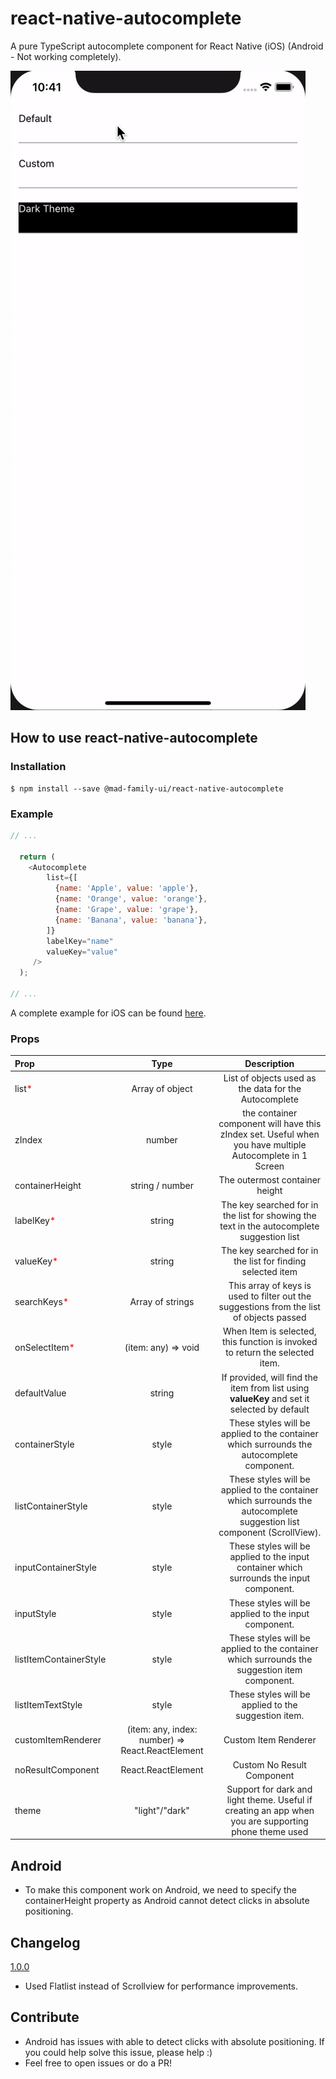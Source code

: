 # react-native-autocomplete

A pure TypeScript autocomplete component for React Native (iOS) (Android - Not working completely).

![Autocomplete Example](https://github.com/abhigupta92/react-native-autocomplete/blob/main/example_ios.gif)

## How to use react-native-autocomplete

### Installation

```shell
$ npm install --save @mad-family-ui/react-native-autocomplete
```

### Example

```javascript
// ...

  return (
    <Autocomplete
        list={[
          {name: 'Apple', value: 'apple'},
          {name: 'Orange', value: 'orange'},
          {name: 'Grape', value: 'grape'},
          {name: 'Banana', value: 'banana'},
        ]}
        labelKey="name"
        valueKey="value"
     />
  );

// ...
```

A complete example for iOS can be found [here](https://github.com/abhigupta92/react-native-autocomplete).

### Props
| Prop | Type | Description |
| :------------ |:---------------:| :-----:|
list<span style="color:red;">*</span> | Array of object | List of objects used as the data for the Autocomplete |
| zIndex | number | the container component will have this zIndex set. Useful when you have multiple Autocomplete in 1 Screen |
containerHeight | string / number | The outermost container height |
| labelKey<span style="color:red;">*</span> | string | The key searched for in the list for showing the text in the autocomplete suggestion list |
| valueKey<span style="color:red;">*</span> | string | The key searched for in the list for finding selected item |
| searchKeys<span style="color:red;">*</span> | Array of strings | This array of keys is used to filter out the suggestions from the list of objects passed
| onSelectItem<span style="color:red;">*</span> | (item: any) => void | When Item is selected, this function is invoked to return the selected item.
| defaultValue | string | If provided, will find the item from list using **valueKey** and set it selected by default
| containerStyle | style | These styles will be applied to the container which surrounds the autocomplete component. |
| listContainerStyle | style | These styles will be applied to the container which surrounds the autocomplete suggestion list component (ScrollView). |
| inputContainerStyle | style | These styles will be applied to the input container which surrounds the input component. |
| inputStyle | style | These styles will be applied to the input component. |
| listItemContainerStyle | style | These styles will be applied to the container which surrounds the suggestion item component. |
| listItemTextStyle | style | These styles will be applied to the suggestion item. |
| customItemRenderer | (item: any, index: number) => React.ReactElement | Custom Item Renderer |
| noResultComponent | React.ReactElement | Custom No Result Component |
| theme | "light"/"dark" | Support for dark and light theme. Useful if creating an app when you are supporting phone theme used |

## Android

- To make this component work on Android, we need to specify the containerHeight property as Android cannot detect clicks in absolute positioning.

## Changelog

<u>1.0.0</u>
- Used Flatlist instead of Scrollview for performance improvements.

    
## Contribute
- Android has issues with able to detect clicks with absolute positioning. If you could help solve this issue, please help :)
- Feel free to open issues or do a PR!
